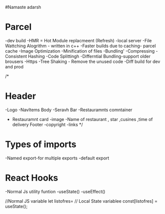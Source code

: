 #Namaste adarsh

# Parcel
-dev build
-HMR = Hot Module replacmeent (Refresh)
-local server
-File Wattching Alogrithm - written in c++
-Faster builds due to caching- parcel cache
-Image Optimization
-Minification of files
-Bundling'
-Compressing
-Consistent Hashing
-Code Splittingh
-Differntial Bundling-support older brousers
-Https
-Tree Shaking - Remove the unused code
-Diff build for dev and prod


/*
# Header
  -Logo
  -NavItems
  Body
  -Seravh Bar
  -Restauramnts comntainer
  - Restauramnt card
     -image
     -Name of restaurant , star ,cusines ,time of delivery
  Footer
  -copyright
  -links
*/

# Types of imports
-Named export-for multiple exports
-default export 

# React Hooks
-Normal Js utility funtion
-useState()
-useEffect()

//Normal JS variable
let listofres=
// Local State variablee
const[listofres] = useState();